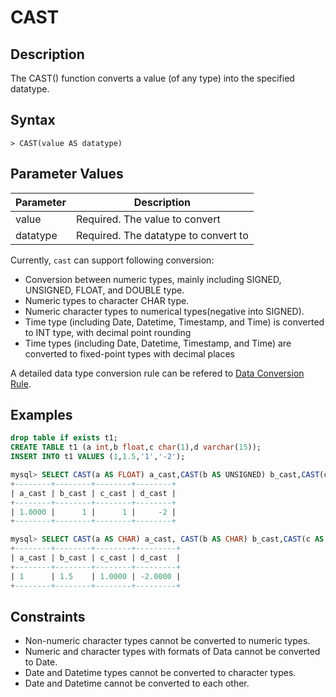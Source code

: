 # **CAST**

## **Description**

The CAST() function converts a value (of any type) into the specified datatype.

## **Syntax**

```
> CAST(value AS datatype)

```

## **Parameter Values**

|  Parameter   | Description  |
|  ----  | ----  |
| value  | Required. The value to convert |
| datatype  | Required. The datatype to convert to |

Currently, `cast` can support following conversion:

* Conversion between numeric types, mainly including SIGNED, UNSIGNED, FLOAT, and DOUBLE type.
* Numeric types to character CHAR type.
* Numeric character types to numerical types(negative into SIGNED).
* Time type (including Date, Datetime, Timestamp, and Time) is converted to INT type, with decimal point rounding
* Time types (including Date, Datetime, Timestamp, and Time) are converted to fixed-point types with decimal places

 A detailed data type conversion rule can be refered to [Data Conversion Rule](../../../Data-Types/data-type-conversion.md).

## **Examples**

```sql
drop table if exists t1;
CREATE TABLE t1 (a int,b float,c char(1),d varchar(15));
INSERT INTO t1 VALUES (1,1.5,'1','-2');

mysql> SELECT CAST(a AS FLOAT) a_cast,CAST(b AS UNSIGNED) b_cast,CAST(c AS SIGNED) c_cast, CAST(d AS SIGNED) d_cast from t1;
+--------+--------+--------+--------+
| a_cast | b_cast | c_cast | d_cast |
+--------+--------+--------+--------+
| 1.0000 |      1 |      1 |     -2 |
+--------+--------+--------+--------+

mysql> SELECT CAST(a AS CHAR) a_cast, CAST(b AS CHAR) b_cast,CAST(c AS DOUBLE) c_cast, CAST(d AS FLOAT) d_cast from t1;
+--------+--------+--------+---------+
| a_cast | b_cast | c_cast | d_cast  |
+--------+--------+--------+---------+
| 1      | 1.5    | 1.0000 | -2.0000 |
+--------+--------+--------+---------+
```

## **Constraints**

* Non-numeric character types cannot be converted to numeric types.
* Numeric and character types with formats of Data cannot be converted to Date.
* Date and Datetime types cannot be converted to character types.
* Date and Datetime cannot be converted to each other.
